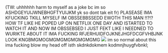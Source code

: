 (TW: uhhhhhh harm to myself as a joke bc im so ASHDGEYUIJWNEBHGFTYUIJKM yk so dont tak eit fr) PLASEASE IMA KFUCKING TKILL MYSELF IM OBSSEBBSSEDD EWOTH THIS MAN !!?!? HOW TF LIKE HE POPED UP ON NETFLIX ONE DAY AND ISTARTED TO WATCH IT AND NOW IM OBSSEBSED I JUST FEKT LIKE I NEEDNED TO WURIKTE ABOUT IT IMA FUCKING RFJERHUIDFOJKNEJHGFDCGFVHBJNK LOOK KNGBMGMOGMGMGMGMGMGMGMG ![](https://i.pinimg.com/564x/27/e5/aa/27e5aac05ffbf3bbf4f88c52dcd08da4.jpg) im so normal about this ima fucking blow my head off isth skdnkdokmem kodmnjhuygfvbnkl;
